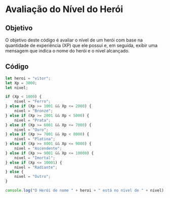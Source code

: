 # Avaliação do Nível do Herói

## Objetivo

O objetivo deste código é avaliar o nível de um herói com base na quantidade de experiência (XP) que ele possui e, em seguida, exibir uma mensagem que indica o nome do herói e o nível alcançado.

## Código

```javascript
let heroi = "vitor";
let Xp = 3000;
let nivel;

if (Xp < 1000) {
    nivel = "Ferro";
} else if (Xp >= 1001 && Xp <= 2000) {
    nivel = "Bronze";
} else if (Xp >= 2001 && Xp < 5000) {
    nivel = "Prata";
} else if (Xp >= 6001 && Xp <= 7000) {
    nivel = "Ouro";
} else if (Xp >= 7001 && Xp < 8000) {
    nivel = "Platina";
} else if (Xp >= 8001 && Xp <= 9000) {
    nivel = "Ascendente";
} else if (Xp >= 9001 && Xp <= 10000) {
    nivel = "Imortal";
} else if (Xp <= 10001) {
    nivel = "Radiante";
} else {
    nivel = "Outro";
}

console.log("O Herói de nome " + heroi + " está no nível de " + nivel);
